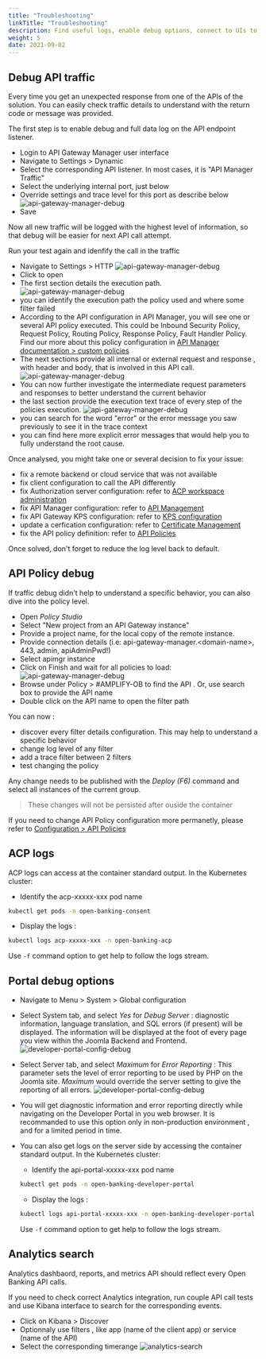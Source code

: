 ```yaml
---
title: "Troubleshooting"
linkTitle: "Troubleshooting"
description: Find useful logs, enable debug options, connect to UIs to help you identify any error cause.
weight: 5
date: 2021-09-02
---
```


## Debug API traffic

Every time you get an unexpected response from one of the APIs of the solution. You can easily check traffic details to understand with the return code or message was provided.

The first step is to enable debug and full data log on the API endpoint listener.

* Login to API Gateway Manager user interface
* Navigate to Settings > Dynamic
* Select the corresponding API listener. In most cases, it is "API Manager Traffic"
* Select the underlying internal port, just below
* Override settings and trace level for this port as describe below
![api-gateway-manager-debug](/Images/api-gateway-manager-debug.png)
* Save

Now all new traffic will be logged with the highest level of information, so that debug will be easier for next API call attempt.

Run your test again and idenfify the call in the traffic

* Navigate to Settings > HTTP
![api-gateway-manager-debug](/Images/api-gateway-manager-traffic-list.png)
* Click to open
* The first section details the execution path.
![api-gateway-manager-debug](/Images/api-gateway-manager-traffic-execution-path.png)
* you can identify the execution path the policy used and where some filter failed
* According to the API configuration in API Manager, you will see one or several API policy executed. This could be Inbound Security Policy, Request Policy, Routing Policy, Response Policy, Fault Handler Policy. Find our more about this policy configuration in [API Manager documentation > custom policies](https://docs.axway.com/bundle/axway-open-docs/page/docs/apim_administration/apimgr_admin/api_mgmt_custom_policies/index.html)
* The next sections provide all internal or external request and response , with header and body, that is involved in this API call.
![api-gateway-manager-debug](/Images/api-gateway-manager-traffic-requests.png)
* You can now further investigate the intermediate request parameters and responses to better understand the current behavior
* the last section provide the execution text trace of every step of the policies execution. 
![api-gateway-manager-debug](/Images/api-gateway-manager-traffic-trace.png)
* you can search for the word "error" or the error message you saw previously to see it in the trace context
* you can find here more explicit error messages that would help you to fully understand the root cause.

Once analysed, you might take one or several decision to fix your issue:

* fix a remote backend or cloud service that was not available
* fix client configuration to call the API differently
* fix Authorization server configuration: refer to [ACP workspace administration](https://docs.authorization.cloudentity.com/guides/workspace_admin/)
* fix API Manager configuration: refer to [API Management](/docs/configuration/api-manager#api-management)
* fix API Gateway KPS configuration: refer to [KPS configuration](/docs/configuration/api-gateway#kps-configuration)
* update a cerfication configuration: refer to [Certificate Management](/docs/configuration/certificate-management)
* fix the API policy definition: refer to [API Policies](/docs/configuration/api-gateway#api-policies)

Once solved, don't forget to reduce the log level back to default.

## API Policy debug

If traffic debug didn't help to understand a specific behavior, you can also dive into the policy level.

* Open *Policy Studio*
* Select "New project from an API Gateway instance"
* Provide a project name, for the local copy of the remote instance.
* Provide connection details  (i.e: api-gateway-manager.\<domain-name>, 443, admin, apiAdminPwd!)
* Select apimgr instance
* Click on Finish and wait for all policies to load:
![api-gateway-manager-debug](/Images/apim-policy-studio-api-containers.png)
* Browse under Policy > #AMPLIFY-OB to find the API . Or, use search box to provide the API name
* Double click on the API name to open the filter path

You can now :

* discover every filter details configuration. This may help to understand a specific behavior
* change log level of any filter
* add a trace filter between 2 filters
* test changing the policy

Any change needs to be published with the _Deploy (F6)_ command and select all instances of the current group.

>These changes will not be persisted after ouside the container

If you need to change API Policy configuration more permanetly, please refer to [Configuration > API Policies](/docs/configuration/api-gateway#api-policies)

## ACP logs

ACP logs can access at the container standard output.
In the Kubernetes cluster:

* Identify the acp-xxxxx-xxx pod name

```bash
kubectl get pods -n open-banking-consent 
```

* Display the logs :

```bash
kubectl logs acp-xxxxx-xxx -n open-banking-acp 
```

Use `-f` command option to get help to follow the logs stream.

## Portal debug options

* Navigate to Menu > System > Global configuration

* Select System tab, and select _Yes_ for _Debug Server_ : diagnostic information, language translation, and SQL errors (if present) will be displayed. The information will be displayed at the foot of every page you view within the Joomla Backend and Frontend.
![developer-portal-config-debug](/Images/developer-portal-config-debug.png)
* Select Server tab, and select _Maximum_ for _Error Reporting_ :  This parameter sets the level of error reporting to be used by PHP on the Joomla site. _Maximum_ would override the server setting to give the reporting of all errors.
![developer-portal-config-debug](/Images/developer-portal-config-error-reporting.png)

* You will get diagnostic information and error reporting directly while navigating on the Developer Portal in you web browser. It is recommanded to use this option only in non-production environment , and for a limited period in time.

* You can also get logs on the server side by accessing the container standard output. In the Kubernetes cluster:

    * Identify the api-portal-xxxxx-xxx pod name

    ```bash
    kubectl get pods -n open-banking-developer-portal 
    ```

    * Display the logs :

    ```bash
    kubectl logs api-portal-xxxxx-xxx -n open-banking-developer-portal 
    ```

    Use `-f` command option to get help to follow the logs stream.

## Analytics search

Analytics dashbaord, reports, and metrics API should reflect every Open Banking API calls.

If you need to check correct Analytics integration, run couple API call tests and use Kibana interface to search for the corresponding events.

* Click on Kibana > Discover
* Optionnaly use filters , like app (name of the client app) or service (name of the API)
* Select the corresponding timerange
![analytics-search](/Images/analytics-search.png)
